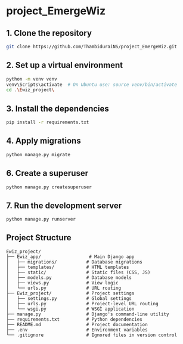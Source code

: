
# project_EmergeWiz

## 1. Clone the repository

```bash
git clone https://github.com/ThambiduraiNS/project_EmergeWiz.git
```

## 2. Set up a virtual environment

```bash
python -m venv venv
venv\Scripts\activate  # On Ubuntu use: source venv/bin/activate
cd .\Ewiz_project\
```

## 3. Install the dependencies

```bash
pip install -r requirements.txt
```

## 4. Apply migrations

```bash
python manage.py migrate
```

## 6. Create a superuser

```bash
python manage.py createsuperuser
```

## 7. Run the development server

```bash
python manage.py runserver
```

## Project Structure

```
Ewiz_project/
├── Ewiz_app/                  # Main Django app
│   ├── migrations/           # Database migrations
│   ├── templates/            # HTML templates
│   ├── static/               # Static files (CSS, JS)
│   ├── models.py             # Database models
│   ├── views.py              # View logic
│   └── urls.py               # URL routing
├── Ewiz_project/             # Project settings
│   ├── settings.py           # Global settings
│   ├── urls.py               # Project-level URL routing
│   └── wsgi.py               # WSGI application
├── manage.py                 # Django's command-line utility
├── requirements.txt          # Python dependencies
├── README.md                 # Project documentation
├── .env                      # Environment variables
└── .gitignore                # Ignored files in version control
```
